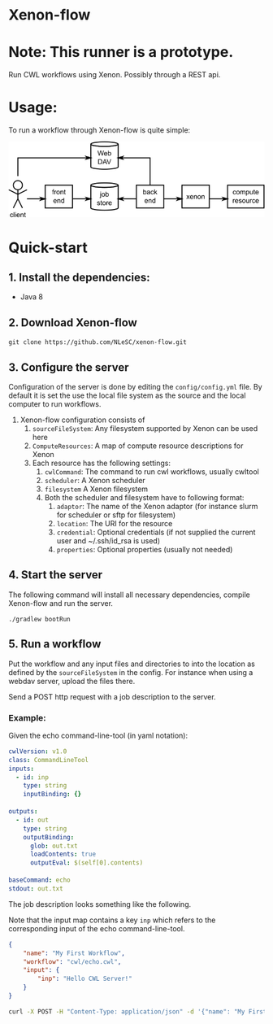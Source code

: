 # Xenon-flow

# Note: This runner is a prototype.
Run CWL workflows using Xenon. Possibly through a REST api.

# Usage:
To run a workflow through Xenon-flow is quite simple:

![Xenon-flow Usage Pattern](docs/architecture_diagram.png "Xenon-flow Usage")

# Quick-start
## 1. Install the dependencies:
 - Java 8

## 2. Download Xenon-flow
```
git clone https://github.com/NLeSC/xenon-flow.git
```

## 3. Configure the server
Configuration of the server is done by editing the `config/config.yml` file.
By default it is set the use the local file system as the source and the local
computer to run workflows.


1. Xenon-flow configuration consists of 
    1. `sourceFileSystem`: Any filesystem supported by Xenon can be used here
    2. `ComputeResources`: A map of compute resource descriptions for Xenon
    3. Each resource has the following settings:
        1. `cwlCommand`: The command to run cwl workflows, usually cwltool
        2. `scheduler`: A Xenon scheduler
        3. `filesystem` A Xenon filesystem
        4. Both the scheduler and filesystem have to following format:
            1. `adaptor`: The name of the Xenon adaptor (for instance slurm for scheduler or sftp for filesystem)
            2. `location`: The URI for the resource
            3. `credential`: Optional credentials (if not supplied the current user and ~/.ssh/id_rsa is used)
            4. `properties`: Optional properties (usually not needed)

## 4. Start the server
The following command will install all necessary dependencies, compile Xenon-flow and run the server.
```
./gradlew bootRun
```

## 5. Run a workflow
Put the workflow and any input files and directories to into the location as defined by the `sourceFileSystem` in the config. For instance when using a webdav server, upload the files there.

Send a POST http request with a job description to the server.

### Example:

Given the echo command-line-tool (in yaml notation):

```yaml
cwlVersion: v1.0
class: CommandLineTool
inputs:
  - id: inp
    type: string
    inputBinding: {}

outputs:
  - id: out
    type: string
    outputBinding:
      glob: out.txt
      loadContents: true
      outputEval: $(self[0].contents)

baseCommand: echo
stdout: out.txt
```

The job description looks something like the following.

Note that the input map contains a key `inp` which refers to the corresponding input of the echo command-line-tool.

```json
{
    "name": "My First Workflow",
    "workflow": "cwl/echo.cwl",
    "input": {
        "inp": "Hello CWL Server!"
    }
}
```

```bash
curl -X POST -H "Content-Type: application/json" -d '{"name": "My First Workflow","workflow": "$PWD/cwl/echo.cwl","input": {"inp": "Hello CWL Server!"}}' http://localhost:8080/jobs
```

